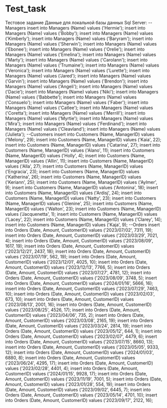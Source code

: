 # Test_task
Тестовое задание
Данные для локальной базы данных Sql Server:
--Managers
insert into Managers (Name) values ('Hermie');
insert into Managers (Name) values ('Bobby');
insert into Managers (Name) values ('Kimberly');
insert into Managers (Name) values ('Baryram');
insert into Managers (Name) values ('Sherwin');
insert into Managers (Name) values ('Ebonee');
insert into Managers (Name) values ('Orelie');
insert into Managers (Name) values ('Emelina');
insert into Managers (Name) values ('Marty');
insert into Managers (Name) values ('Carolann');
insert into Managers (Name) values ('Trumaine');
insert into Managers (Name) values ('Veronica');
insert into Managers (Name) values ('Lurette');
insert into Managers (Name) values ('Jared');
insert into Managers (Name) values ('Garvin');
insert into Managers (Name) values ('Brendon');
insert into Managers (Name) values ('Angeli');
insert into Managers (Name) values ('Dacie');
insert into Managers (Name) values ('Niki');
insert into Managers (Name) values ('Babbette');
insert into Managers (Name) values ('Consuelo');
insert into Managers (Name) values ('Faber');
insert into Managers (Name) values ('Catlee');
insert into Managers (Name) values ('Coretta');
insert into Managers (Name) values ('Merrill');
insert into Managers (Name) values ('Myrtie');
insert into Managers (Name) values ('Mira');
insert into Managers (Name) values ('Ferdinand');
insert into Managers (Name) values ('Cleavland');
insert into Managers (Name) values ('Julieta');
--Customers
insert into Customers (Name, ManagerID) values ('Melony', 29);
insert into Customers (Name, ManagerID) values ('Kaia', 22);
insert into Customers (Name, ManagerID) values ('Catarina', 27);
insert into Customers (Name, ManagerID) values ('Alano', 11);
insert into Customers (Name, ManagerID) values ('Holly', 4);
insert into Customers (Name, ManagerID) values ('Allin', 11);
insert into Customers (Name, ManagerID) values ('Alla', 27);
insert into Customers (Name, ManagerID) values ('Engracia', 23);
insert into Customers (Name, ManagerID) values ('Katherina', 26);
insert into Customers (Name, ManagerID) values ('Keriann', 25);
insert into Customers (Name, ManagerID) values ('Aylmer', 9);
insert into Customers (Name, ManagerID) values ('Antonina', 18);
insert into Customers (Name, ManagerID) values ('Ardisj', 24);
insert into Customers (Name, ManagerID) values ('Natty', 23);
insert into Customers (Name, ManagerID) values ('Glenine', 25);
insert into Customers (Name, ManagerID) values ('Walton', 23);
insert into Customers (Name, ManagerID) values ('Jacquenetta', 1);
insert into Customers (Name, ManagerID) values ('Lacey', 22);
insert into Customers (Name, ManagerID) values ('Clarey', 14);
insert into Customers (Name, ManagerID) values ('Kaja', 9);
--Orders
insert into Orders (Date, Amount, CustomerID) values ('2023/07/02', 7311, 19);
insert into Orders (Date, Amount, CustomerID) values ('2023/03/29', 7021, 4);
insert into Orders (Date, Amount, CustomerID) values ('2023/08/09', 1617, 19);
insert into Orders (Date, Amount, CustomerID) values ('2023/12/21', 2437, 18);
insert into Orders (Date, Amount, CustomerID) values ('2023/07/19', 562, 19);
insert into Orders (Date, Amount, CustomerID) values ('2023/12/01', 4025, 10);
insert into Orders (Date, Amount, CustomerID) values ('2023/12/13', 7766, 5);
insert into Orders (Date, Amount, CustomerID) values ('2023/07/27', 4781, 12);
insert into Orders (Date, Amount, CustomerID) values ('2023/08/09', 3748, 5);
insert into Orders (Date, Amount, CustomerID) values ('2024/01/16', 5666, 16);
insert into Orders (Date, Amount, CustomerID) values ('2023/07/29', 7463, 10);
insert into Orders (Date, Amount, CustomerID) values ('2023/02/03', 673, 10);
insert into Orders (Date, Amount, CustomerID) values ('2023/08/13', 2001, 16);
insert into Orders (Date, Amount, CustomerID) values ('2023/08/25', 4526, 17);
insert into Orders (Date, Amount, CustomerID) values ('2023/04/06', 735, 2);
insert into Orders (Date, Amount, CustomerID) values ('2023/03/08', 2165, 19);
insert into Orders (Date, Amount, CustomerID) values ('2023/03/24', 2814, 19);
insert into Orders (Date, Amount, CustomerID) values ('2023/05/12', 644, 1);
insert into Orders (Date, Amount, CustomerID) values ('2023/02/07', 4479, 6);
insert into Orders (Date, Amount, CustomerID) values ('2023/07/15', 8660, 13);
insert into Orders (Date, Amount, CustomerID) values ('2023/05/05', 9333, 12);
insert into Orders (Date, Amount, CustomerID) values ('2024/01/03', 6880, 8);
insert into Orders (Date, Amount, CustomerID) values ('2023/06/24', 4295, 17);
insert into Orders (Date, Amount, CustomerID) values ('2023/02/28', 4401, 4);
insert into Orders (Date, Amount, CustomerID) values ('2024/01/15', 9928, 17);
insert into Orders (Date, Amount, CustomerID) values ('2023/11/19', 7001, 5);
insert into Orders (Date, Amount, CustomerID) values ('2023/01/28', 554, 19);
insert into Orders (Date, Amount, CustomerID) values ('2023/09/02', 6445, 7);
insert into Orders (Date, Amount, CustomerID) values ('2023/05/14', 4701, 10);
insert into Orders (Date, Amount, CustomerID) values ('2023/09/17', 2122, 16);
